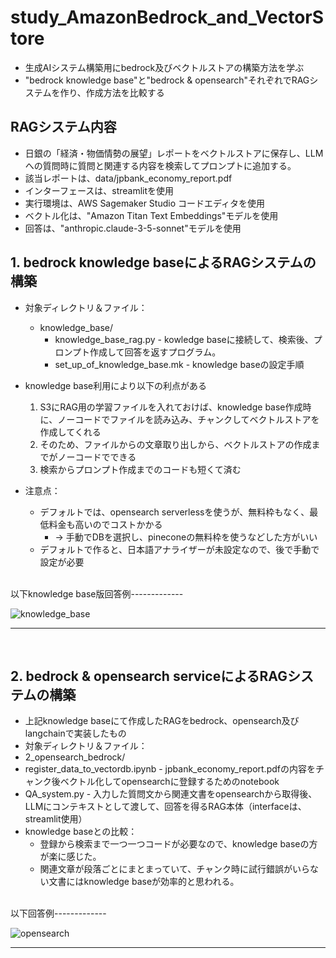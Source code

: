 # study_AmazonBedrock_and_VectorStore
* 生成AIシステム構築用にbedrock及びベクトルストアの構築方法を学ぶ
* "bedrock knowledge base"と"bedrock & opensearch"それぞれでRAGシステムを作り、作成方法を比較する

## RAGシステム内容
* 日銀の「経済・物価情勢の展望」レポートをベクトルストアに保存し、LLMへの質問時に質問と関連する内容を検索してプロンプトに追加する。
 * 該当レポートは、data/jpbank_economy_report.pdf 
* インターフェースは、streamlitを使用
* 実行環境は、AWS Sagemaker Studio コードエディタを使用
* ベクトル化は、"Amazon Titan Text Embeddings"モデルを使用
* 回答は、"anthropic.claude-3-5-sonnet"モデルを使用

## 1. bedrock knowledge baseによるRAGシステムの構築
* 対象ディレクトリ＆ファイル：
  * knowledge_base/
     * knowledge_base_rag.py - kowledge baseに接続して、検索後、プロンプト作成して回答を返すプログラム。
     * set_up_of_knowledge_base.mk - knowledge baseの設定手順
 
* knowledge base利用により以下の利点がある
  1. S3にRAG用の学習ファイルを入れておけば、knowledge base作成時に、ノーコードでファイルを読み込み、チャンクしてベクトルストアを作成してくれる
  2. そのため、ファイルからの文章取り出しから、ベクトルストアの作成までがノーコードでできる
  3. 検索からプロンプト作成までのコードも短くて済む
* 注意点：
  * デフォルトでは、opensearch serverlessを使うが、無料枠もなく、最低料金も高いのでコストかかる
    * → 手動でDBを選択し、pineconeの無料枠を使うなどした方がいい
  * デフォルトで作ると、日本語アナライザーが未設定なので、後で手動で設定が必要
 
<br>
以下knowledge base版回答例-------------

![knowledge_base](https://github.com/user-attachments/assets/e7865487-7bd4-4764-b86c-f209d0f25834)

---------------------

<br>

## 2. bedrock & opensearch serviceによるRAGシステムの構築
* 上記knowledge baseにて作成したRAGをbedrock、opensearch及びlangchainで実装したもの
* 対象ディレクトリ＆ファイル：
 * 2_opensearch_bedrock/
  * register_data_to_vectordb.ipynb - jpbank_economy_report.pdfの内容をチャンク後ベクトル化してopensearchに登録するためのnotebook
  * QA_system.py - 入力した質問文から関連文書をopensearchから取得後、LLMにコンテキストとして渡して、回答を得るRAG本体（interfaceは、streamlit使用）
* knowledge baseとの比較：
  * 登録から検索まで一つ一つコードが必要なので、knowledge baseの方が楽に感じた。
  * 関連文章が段落ごとにまとまっていて、チャンク時に試行錯誤がいらない文書にはknowledge baseが効率的と思われる。

<br>
以下回答例-------------

![opensearch](https://github.com/user-attachments/assets/dd76251e-8b12-4be2-b950-ec0f90d63788)

---------------------
